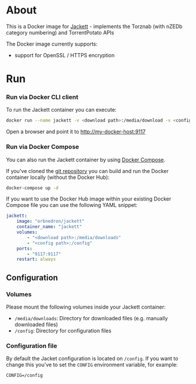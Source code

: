 # About

This is a Docker image for [Jackett](https://github.com/Jackett/Jackett) - implements the Torznab (with nZEDb category numbering) and TorrentPotato APIs

The Docker image currently supports:

* support for OpenSSL / HTTPS encryption

# Run

### Run via Docker CLI client

To run the Jackett container you can execute:

```bash
docker run --name jackett -v <download path>:/media/download -v <config path>:/config -p 9117:9117 orbnedron/jackett
```

Open a browser and point it to [http://my-docker-host:9117](http://my-docker-host:9117)

### Run via Docker Compose

You can also run the Jackett container by using [Docker Compose](https://www.docker.com/docker-compose).

If you've cloned the [git repository](https://github.com/orbnedron/jackett-docker) you can build and run the Docker container locally (without the Docker Hub):

```bash
docker-compose up -d
```

If you want to use the Docker Hub image within your existing Docker Compose file you can use the following YAML snippet:

```yaml
jackett:
    image: "orbnedron/jackett"
    container_name: "jackett"
    volumes:
        - "<download path>:/media/downloads"
        - "<config path>:/config"
    ports:
        - "9117:9117"
    restart: always
```

## Configuration

### Volumes

Please mount the following volumes inside your Jackett container:

* `/media/downloads`: Directory for downloaded files (e.g. manually downloaded files)
* `/config`: Directory for configuration files

### Configuration file

By default the Jacket configuration is located on `/config`.
If you want to change this you've to set the `CONFIG` environment variable, for example:

```
CONFIG=/config
```

